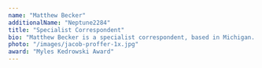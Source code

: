 ```yaml
---
name: "Matthew Becker"
additionalName: "Neptune2284"
title: "Specialist Correspondent"
bio: "Matthew Becker is a specialist correspondent, based in Michigan. In 2010, he won the Myles Kedrowski Award for Human Interest Writing for coverage of the Altian Diaspora. Previously with the Morning Tribune, Matthew joined AAN in 2014."
photo: "/images/jacob-proffer-1x.jpg"
award: "Myles Kedrowski Award"
---
```

